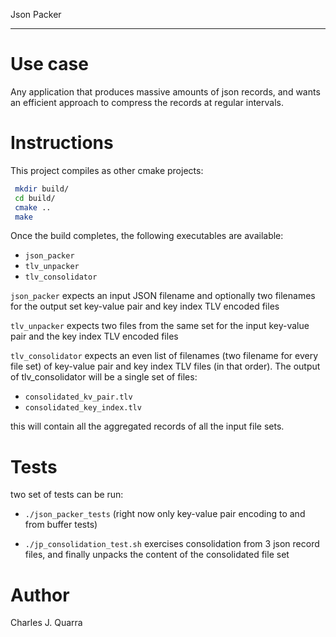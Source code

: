 

 Json Packer


----------------------------------------------------------------------------------

# Use case

Any application that produces massive amounts of json records, and wants an efficient approach to compress the records at regular intervals.

# Instructions

 This project compiles as other cmake projects:

```bash
 mkdir build/
 cd build/
 cmake ..
 make
```

 Once the build completes, the following executables are available:

 - `json_packer`
 - `tlv_unpacker`
 - `tlv_consolidator`

 `json_packer` expects an input JSON filename and optionally two filenames for the output set key-value pair and key index TLV encoded files

 `tlv_unpacker` expects two files from the same set for the input key-value pair and the key index TLV encoded files

 `tlv_consolidator` expects an even list of filenames (two filename for every file set) of key-value pair and key index TLV files (in that order).
 The output of tlv_consolidator will be a single set of files:

- `consolidated_kv_pair.tlv`
- `consolidated_key_index.tlv`

 this will contain all the aggregated records of all the input file sets.

# Tests

  two set of tests can be run:

- `./json_packer_tests` (right now only key-value pair encoding to and from buffer tests)

- `./jp_consolidation_test.sh` exercises consolidation from 3 json record files, and finally unpacks the content of the consolidated file set

# Author

 Charles J. Quarra